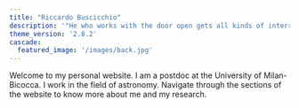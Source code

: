 ```yaml
---
title: "Riccardo Buscicchio"
description: '"He who works with the door open gets all kinds of interruptions, but he also occasionally gets clues as to what the world is and what might be important." — R. Hamming'
theme_version: '2.8.2'
cascade:
  featured_image: '/images/back.jpg'
---
```


Welcome to my personal website. I am a postdoc at the University of Milan-Bicocca. I work in the field of astronomy. Navigate through the sections of the website to know more about me and my research.

